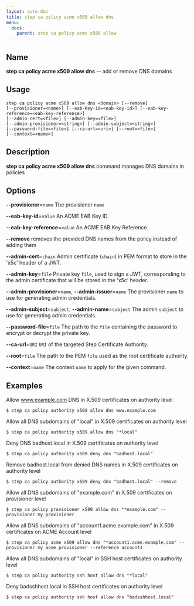 ```yaml
---
layout: auto-doc
title: step ca policy acme x509 allow dns
menu:
  docs:
    parent: step ca policy acme x509 allow
---
```


## Name
**step ca policy acme x509 allow dns** -- add or remove DNS domains

## Usage

```raw
step ca policy acme x509 allow dns <domain> [--remove]
[--provisioner=<name>] [--eab-key-id=<eab-key-id>] [--eab-key-reference=<eab-key-reference>]
[--admin-cert=<file>] [--admin-key=<file>]
[--admin-provisioner=<string>] [--admin-subject=<string>]
[--password-file=<file>] [--ca-url=<uri>] [--root=<file>]
[--context=<name>]
```

## Description

**step ca policy acme x509 allow dns** command manages DNS domains in policies

## Options


**--provisioner**=`name`
The provisioner `name`

**--eab-key-id**=`value`
An ACME EAB Key ID.

**--eab-key-reference**=`value`
An ACME EAB Key Reference.

**--remove**
removes the provided DNS names from the policy instead of adding them

**--admin-cert**=`chain`
Admin certificate (`chain`) in PEM format to store in the 'x5c' header of a JWT.

**--admin-key**=`file`
Private key `file`, used to sign a JWT, corresponding to the admin certificate that will
be stored in the 'x5c' header.

**--admin-provisioner**=`name`, **--admin-issuer**=`name`
The provisioner `name` to use for generating admin credentials.

**--admin-subject**=`subject`, **--admin-name**=`subject`
The admin `subject` to use for generating admin credentials.

**--password-file**=`file`
The path to the `file` containing the password to encrypt or decrypt the private key.

**--ca-url**=`URI`
`URI` of the targeted Step Certificate Authority.

**--root**=`file`
The path to the PEM `file` used as the root certificate authority.

**--context**=`name`
The context `name` to apply for the given command.

## Examples

Allow www.example.com DNS in X.509 certificates on authority level
```shell
$ step ca policy authority x509 allow dns www.example.com
```

Allow all DNS subdomains of "local" in X.509 certificates on authority level
```shell
$ step ca policy authority x509 allow dns "*local"
```

Deny DNS badhost.local in X.509 certificates on authority level
```shell
$ step ca policy authority x509 deny dns "badhost.local"
```

Remove badhost.local from denied DNS names in X.509 certificates on authority level
```shell
$ step ca policy authority x509 deny dns "badhost.local" --remove
```

Allow all DNS subdomains of "example.com" in X.509 certificates on provisioner level
```shell
$ step ca policy provisioner x509 allow dns "*example.com" --provisioner my_provisioner
```

Allow all DNS subdomains of "account1.acme.example.com" in X.509 certificates on ACME Account level
```shell
$ step ca policy acme x509 allow dns "*account1.acme.example.com" --provisioner my_acme_provisioner --reference account1
```

Allow all DNS subdomains of "local" in SSH host certificates on authority level
```shell
$ step ca policy authority ssh host allow dns "*local"
```

Deny badsshhost.local in SSH host certificates on authority level
```shell
$ step ca policy authority ssh host allow dns "badsshhost.local"
```



